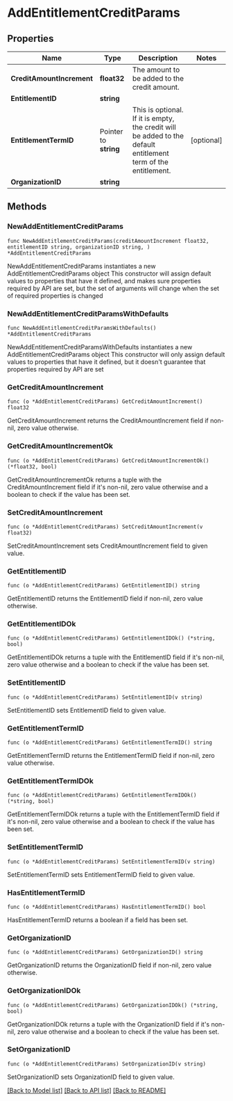 # AddEntitlementCreditParams

## Properties

Name | Type | Description | Notes
------------ | ------------- | ------------- | -------------
**CreditAmountIncrement** | **float32** | The amount to be added to the credit amount. | 
**EntitlementID** | **string** |  | 
**EntitlementTermID** | Pointer to **string** | This is optional. If it is empty, the credit will be added to the default entitlement term of the entitlement. | [optional] 
**OrganizationID** | **string** |  | 

## Methods

### NewAddEntitlementCreditParams

`func NewAddEntitlementCreditParams(creditAmountIncrement float32, entitlementID string, organizationID string, ) *AddEntitlementCreditParams`

NewAddEntitlementCreditParams instantiates a new AddEntitlementCreditParams object
This constructor will assign default values to properties that have it defined,
and makes sure properties required by API are set, but the set of arguments
will change when the set of required properties is changed

### NewAddEntitlementCreditParamsWithDefaults

`func NewAddEntitlementCreditParamsWithDefaults() *AddEntitlementCreditParams`

NewAddEntitlementCreditParamsWithDefaults instantiates a new AddEntitlementCreditParams object
This constructor will only assign default values to properties that have it defined,
but it doesn't guarantee that properties required by API are set

### GetCreditAmountIncrement

`func (o *AddEntitlementCreditParams) GetCreditAmountIncrement() float32`

GetCreditAmountIncrement returns the CreditAmountIncrement field if non-nil, zero value otherwise.

### GetCreditAmountIncrementOk

`func (o *AddEntitlementCreditParams) GetCreditAmountIncrementOk() (*float32, bool)`

GetCreditAmountIncrementOk returns a tuple with the CreditAmountIncrement field if it's non-nil, zero value otherwise
and a boolean to check if the value has been set.

### SetCreditAmountIncrement

`func (o *AddEntitlementCreditParams) SetCreditAmountIncrement(v float32)`

SetCreditAmountIncrement sets CreditAmountIncrement field to given value.


### GetEntitlementID

`func (o *AddEntitlementCreditParams) GetEntitlementID() string`

GetEntitlementID returns the EntitlementID field if non-nil, zero value otherwise.

### GetEntitlementIDOk

`func (o *AddEntitlementCreditParams) GetEntitlementIDOk() (*string, bool)`

GetEntitlementIDOk returns a tuple with the EntitlementID field if it's non-nil, zero value otherwise
and a boolean to check if the value has been set.

### SetEntitlementID

`func (o *AddEntitlementCreditParams) SetEntitlementID(v string)`

SetEntitlementID sets EntitlementID field to given value.


### GetEntitlementTermID

`func (o *AddEntitlementCreditParams) GetEntitlementTermID() string`

GetEntitlementTermID returns the EntitlementTermID field if non-nil, zero value otherwise.

### GetEntitlementTermIDOk

`func (o *AddEntitlementCreditParams) GetEntitlementTermIDOk() (*string, bool)`

GetEntitlementTermIDOk returns a tuple with the EntitlementTermID field if it's non-nil, zero value otherwise
and a boolean to check if the value has been set.

### SetEntitlementTermID

`func (o *AddEntitlementCreditParams) SetEntitlementTermID(v string)`

SetEntitlementTermID sets EntitlementTermID field to given value.

### HasEntitlementTermID

`func (o *AddEntitlementCreditParams) HasEntitlementTermID() bool`

HasEntitlementTermID returns a boolean if a field has been set.

### GetOrganizationID

`func (o *AddEntitlementCreditParams) GetOrganizationID() string`

GetOrganizationID returns the OrganizationID field if non-nil, zero value otherwise.

### GetOrganizationIDOk

`func (o *AddEntitlementCreditParams) GetOrganizationIDOk() (*string, bool)`

GetOrganizationIDOk returns a tuple with the OrganizationID field if it's non-nil, zero value otherwise
and a boolean to check if the value has been set.

### SetOrganizationID

`func (o *AddEntitlementCreditParams) SetOrganizationID(v string)`

SetOrganizationID sets OrganizationID field to given value.



[[Back to Model list]](../README.md#documentation-for-models) [[Back to API list]](../README.md#documentation-for-api-endpoints) [[Back to README]](../README.md)


